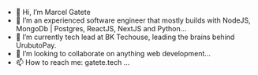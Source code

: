 - 👋 Hi, I’m Marcel Gatete
- 👀 I’m an experienced software engineer that mostly builds with NodeJS, MongoDb | Postgres, ReactJS, NextJS and Python...
- 🌱 I’m currently tech lead at BK Techouse, leading the brains behind UrubutoPay.
- 💞️ I’m looking to collaborate on anything web development...
- 📫 How to reach me: gatete.tech ...

<!---
gatetecodes/gatetecodes is a ✨ special ✨ repository because its `README.md` (this file) appears on your GitHub profile.
You can click the Preview link to take a look at your changes.
--->
